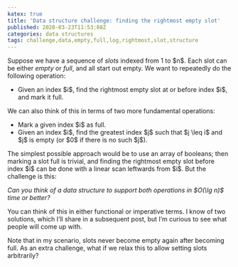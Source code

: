```yaml
---
katex: true
title: 'Data structure challenge: finding the rightmost empty slot'
published: 2020-03-23T11:53:08Z
categories: data structures
tags: challenge,data,empty,full,log,rightmost,slot,structure
---
```


<p>Suppose we have a sequence of <em>slots</em> indexed from 1 to $n$. Each slot can be either <em>empty</em> or <em>full</em>, and all start out empty. We want to repeatedly do the following operation:</p>
<ul>
<li>Given an index $i$, find the rightmost empty slot at or before index $i$, and mark it full.</li>
</ul>
<p>We can also think of this in terms of two more fundamental operations:</p>
<ul>
<li>Mark a given index $i$ as full.</li>
<li>Given an index $i$, find the greatest index $j$ such that $j \leq i$ and $j$ is empty (or $0$ if there is no such $j$).</li>
</ul>
<p>The simplest possible approach would be to use an array of booleans; then marking a slot full is trivial, and finding the rightmost empty slot before index $i$ can be done with a linear scan leftwards from $i$. But the challenge is this:</p>
<p><em>Can you think of a data structure to support both operations in $O(\lg n)$ time or better?</em></p>
<p>You can think of this in either functional or imperative terms. I know of two solutions, which I’ll share in a subsequent post, but I’m curious to see what people will come up with.</p>
<p>Note that in my scenario, slots never become empty again after becoming full. As an extra challenge, what if we relax this to allow setting slots arbitrarily?</p>

